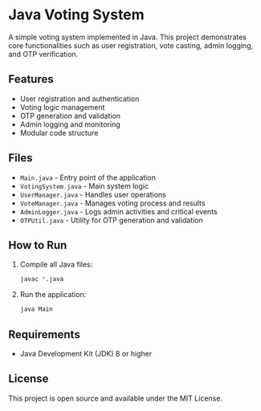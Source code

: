 
# Java Voting System

A simple voting system implemented in Java. This project demonstrates core functionalities such as user registration, vote casting, admin logging, and OTP verification.

## Features

- User registration and authentication
- Voting logic management
- OTP generation and validation
- Admin logging and monitoring
- Modular code structure

## Files

- `Main.java` - Entry point of the application
- `VotingSystem.java` - Main system logic
- `UserManager.java` - Handles user operations
- `VoteManager.java` - Manages voting process and results
- `AdminLogger.java` - Logs admin activities and critical events
- `OTPUtil.java` - Utility for OTP generation and validation

## How to Run

1. Compile all Java files:
   ```bash
   javac *.java
   ```

2. Run the application:
   ```bash
   java Main
   ```

## Requirements

- Java Development Kit (JDK) 8 or higher

## License

This project is open source and available under the MIT License.

